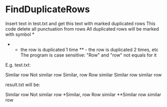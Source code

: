 FindDuplicateRows
=================

Insert text in test.txt and get this text with marked duplicated rows
This code delete all punctuation from rows
All duplicated rows will be marked with symbol *
* - the row is duplicated 1 time
** - the row is duplicated 2 times, etc
The program is case sensitive: "Row" and "row" not equals for it

E.g. test.txt:

Similar row
Not similar row
Similar, row
Row similar
Similar row
similar row

result.txt will be:

Similar row
Not similar row
*Similar, row
Row similar
**Similar row
similar row
